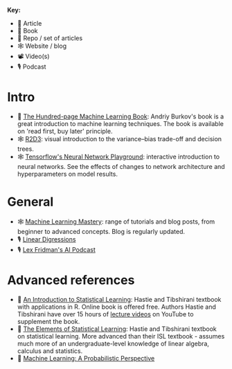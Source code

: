 **Key:**
- 📃 Article
- 📘 Book
- 📁 Repo / set of articles
- 🕸 Website / blog
- 📽 Video(s)
- 🎙 Podcast

# Intro
- 📘 [The Hundred-page Machine Learning Book](http://themlbook.com/): Andriy Burkov's book is a great introduction to machine learning techniques.  The book is available on 'read first, buy later' principle.
- 🕸 [R2D3](http://www.r2d3.us/): visual introduction to the variance–bias trade-off and decision trees.
- 🕸 [Tensorflow's Neural Network Playground](https://playground.tensorflow.org/): interactive introduction to neural networks.  See the effects of changes to network architecture and hyperparameters on model results.

# General
- 🕸 [Machine Learning Mastery](https://machinelearningmastery.com/): range of tutorials and blog posts, from beginner to advanced concepts.  Blog is regularly updated.
- 🎙 [Linear Digressions](http://lineardigressions.com/)
- 🎙 [Lex Fridman's AI Podcast](https://lexfridman.com/ai/)

# Advanced references
- 📘 [An Introduction to Statistical Learning](http://faculty.marshall.usc.edu/gareth-james/ISL/): Hastie and Tibshirani textbook with applications in R.  Online book is offered free.  Authors Hastie and Tibshirani have over 15 hours of [lecture videos](https://www.r-bloggers.com/in-depth-introduction-to-machine-learning-in-15-hours-of-expert-videos/) on YouTube to supplement the book.
- 📘 [The Elements of Statistical Learning](https://web.stanford.edu/~hastie/ElemStatLearn/): Hastie and Tibshirani textbook on statistical learning.  More advanced than their ISL textbook - assumes much more of an undergraduate-level knowledge of linear algebra, calculus and statistics.
- 📘 [Machine Learning: A Probabilistic Perspective](https://www.cs.ubc.ca/~murphyk/MLbook/)
